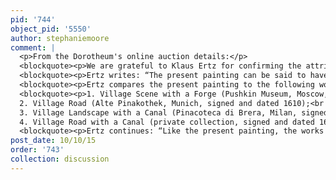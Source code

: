 ```yaml
---
pid: '744'
object_pid: '5550'
author: stephaniemoore
comment: |
  <p>From the Dorotheum's online auction details:</p>
  <blockquote><p>We are grateful to Klaus Ertz for confirming the attribution after examination of the painting in the original (written communication, March 2015).</p></blockquote>
  <blockquote><p>Ertz writes: “The present painting can be said to have survived in good condition. The paints, applied in the impasto technique, still give a jewel-like and brilliant impression, while the overlapping, translucent glazes are excellently preserved. The copper plate is one of the thick and heavy types produced in the early 17th century […]. When compared to the ‘world landscapes’ of the 16th century, the approach to reality in the present picture has fundamentally changed. Different from the art of Pieter Brueghel the Elder, for example, here the beholder no longer looks down on a scene set far below, but metaphorically speaking almost enters the picture’s space. Nevertheless Jan Brueghel the Elder maintains the distance between the spectator and the composition by still choosing a slightly raised vantage point. At the same time, the artist ‘narrates’ episodes from contemporary everyday village life, such as the conversation between villagers, animals moving about freely, figures attending to horses, and the loading and unloading of barges. These ‘story-telling’ village landscapes number among the artist’s most advanced and pioneering compositions, which he started tackling around 1605. They can generally be assigned to the genre of ‘village scenes by a river’, which involves the peculiar combination of two themes of landscape painting that also existed individually: the village landscape and the river landscape. In this painting, the 16th century’s rigid division into the three colours of brown, green, and blue has been entirely overcome. Spatial depth is now merely accentuated by zones of light and shade and, of course, by the canal, which orthogonally extends into the background. Foreground, midground, and background seamlessly blend into one another.”</p></blockquote>
  <blockquote><p>Ertz compares the present painting to the following works by Jan Brueghel I, all of which are closely related to it in terms of composition and painterly handling:</p></blockquote>
  <blockquote><p>1. Village Scene with a Forge (Pushkin Museum, Moscow, signed and dated 1603);<br />
  2. Village Road (Alte Pinakothek, Munich, signed and dated 1610);<br />
  3. Village Landscape with a Canal (Pinacoteca di Brera, Milan, signed and dated 16.7);<br />
  4. Village Road with a Canal (private collection, signed and dated 1609)</p></blockquote>
  <blockquote><p>Ertz continues: “Like the present painting, the works by Jan Brueghel the Elder mentioned above belong to the landscape type of ‘wide river landscape’. The beholder’s eye wanders across the picture and its spatiality as a whole without ‘getting stuck’. Horizontals dominate over verticals, although the row of houses on the right-hand side still betrays vertical tendencies, which would play a role in the painter’s work throughout his career as a formal and compositional means to organise the two-dimensional surface of the picture. In terms of chronology, the painting to be assessed here must be assigned to approximately the period in which the comparative examples mentioned above were made. Given the development of Flemish landscape painting in general and the similarities between the aforementioned compositions and the present painting in particular, the latter seems to date from the mid-1610s.”</p></blockquote>
post_date: 10/10/15
order: '743'
collection: discussion
---
```

